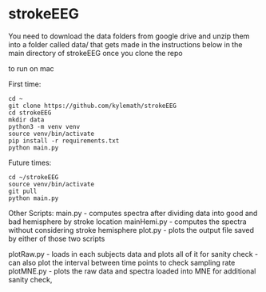 # strokeEEG

You need to download the data folders from google drive and unzip them into a folder called data/ that gets made in the instructions below in the main directory of strokeEEG once you clone the repo


to run on mac


First time:

```
cd ~
git clone https://github.com/kylemath/strokeEEG
cd strokeEEG
mkdir data
python3 -m venv venv
source venv/bin/activate
pip install -r requirements.txt
python main.py
```

Future times:
```
cd ~/strokeEEG
source venv/bin/activate
git pull
python main.py
```

Other Scripts:
main.py - computes spectra after dividing data into good and bad hemisphere by stroke location
mainHemi.py - computes the spectra without considering stroke hemisphere
plot.py - plots the output file saved by either of those two scripts 

plotRaw.py - loads in each subjects data and plots all of it for sanity check
            - can also plot the interval between time points to check sampling rate
plotMNE.py - plots the raw data and spectra loaded into MNE for additional sanity check, 